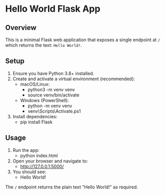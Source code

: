 # Hello World Flask App

## Overview
This is a minimal Flask web application that exposes a single endpoint at `/` which returns the text: `Hello World!`.

## Setup
1. Ensure you have Python 3.8+ installed.
2. Create and activate a virtual environment (recommended):
   - macOS/Linux:
     - python3 -m venv venv
     - source venv/bin/activate
   - Windows (PowerShell):
     - python -m venv venv
     - venv\Scripts\Activate.ps1
3. Install dependencies:
   - pip install Flask

## Usage
1. Run the app:
   - python index.html
2. Open your browser and navigate to:
   - http://127.0.0.1:5000/
3. You should see:
   - Hello World!

The `/` endpoint returns the plain text "Hello World!" as required.